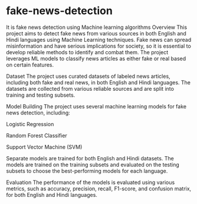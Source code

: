 # fake-news-detection
It is fake news detection using Machine learning algorithms
Overview
This project aims to detect fake news from various sources in both English and Hindi languages using Machine Learning techniques. 
Fake news can spread misinformation and have serious implications for society, so it is essential to develop reliable methods to 
identify and combat them. The project leverages ML models to classify news articles as either fake or real based on certain features.

Dataset
The project uses curated datasets of labeled news articles, including both fake and real news, in both English and Hindi languages. 
The datasets are collected from various reliable sources and are split into training and testing subsets.

Model Building
The project uses several machine learning models for fake news detection, including:

Logistic Regression

Random Forest Classifier

Support Vector Machine (SVM)

Separate models are trained for both English and Hindi datasets. The models are trained on the training subsets and evaluated 
on the testing subsets to choose the best-performing models for each language.

Evaluation
The performance of the models is evaluated using various metrics, such as accuracy, precision, recall, F1-score, and confusion 
matrix, for both English and Hindi languages.

